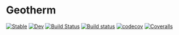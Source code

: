 # Geotherm

[![Stable](https://img.shields.io/badge/docs-stable-blue.svg)](https://mineralscloud.github.io//Geotherm.jl/stable)
[![Dev](https://img.shields.io/badge/docs-dev-blue.svg)](https://mineralscloud.github.io//Geotherm.jl/dev)
[![Build Status](https://travis-ci.com/MineralsCloud/Geotherm.jl.svg?branch=master)](https://travis-ci.com/MineralsCloud/Geotherm.jl)
[![Build status](https://ci.appveyor.com/api/projects/status/q41l5bw5fwa73fku?svg=true)](https://ci.appveyor.com/project/singularitti/geotherm-jl)
[![codecov](https://codecov.io/gh/MineralsCloud/Geotherm.jl/branch/master/graph/badge.svg)](https://codecov.io/gh/MineralsCloud/Geotherm.jl)
[![Coveralls](https://coveralls.io/repos/github/MineralsCloud/Geotherm.jl/badge.svg?branch=master)](https://coveralls.io/github/MineralsCloud/Geotherm.jl?branch=master)
